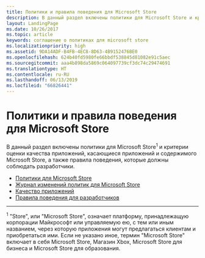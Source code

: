 ```yaml
---
title: Политики и правила поведения для Microsoft Store
description: В данный раздел включены политики для Microsoft Store и критерии оценки качества приложений, касающиеся приложений и содержимого Microsoft Store, а также правила поведения, которые должны соблюдать разработчики.
layout: LandingPage
ms.date: 10/26/2017
ms.topic: article
keywords: соглашение о политиках для microsoft store
ms.localizationpriority: high
ms.assetid: 9DA14ADF-B4FB-4EC8-8D63-4B9152476BE0
ms.openlocfilehash: 624b40fd5980fe66bbdf538845d81082e91c5aec
ms.sourcegitcommit: aaa4b898da5869c064097739cf3dc74c29474691
ms.translationtype: HT
ms.contentlocale: ru-RU
ms.lasthandoff: 06/13/2019
ms.locfileid: "66826441"
---
```

# <a name="store-policies-and-code-of-conduct"></a>Политики и правила поведения для Microsoft Store

В данный раздел включены политики для Microsoft Store<sup>1</sup> и критерии оценки качества приложений, касающиеся приложений и содержимого Microsoft Store, а также правила поведения, которые должны соблюдать разработчики.

- [Политики для Microsoft Store](store-policies.md)
- [Журнал изменений политик для Microsoft Store](store-policies-change-history.md)
- [Качество приложений](store-app-quality.md)
- [Правила поведения для разработчиков](store-developer-code-of-conduct.md)


---
<sup>1</sup> "Store", или "Microsoft Store", означает платформу, принадлежащую корпорации Майкрософт или управляемую ею, с тем или иным названием, через которую приложения могут предлагаться клиентам и приобретаться ими. Если не указано иное, термин "Microsoft Store" включает в себя Microsoft Store, Магазин Xbox, Microsoft Store для бизнеса и Microsoft Store для образования.